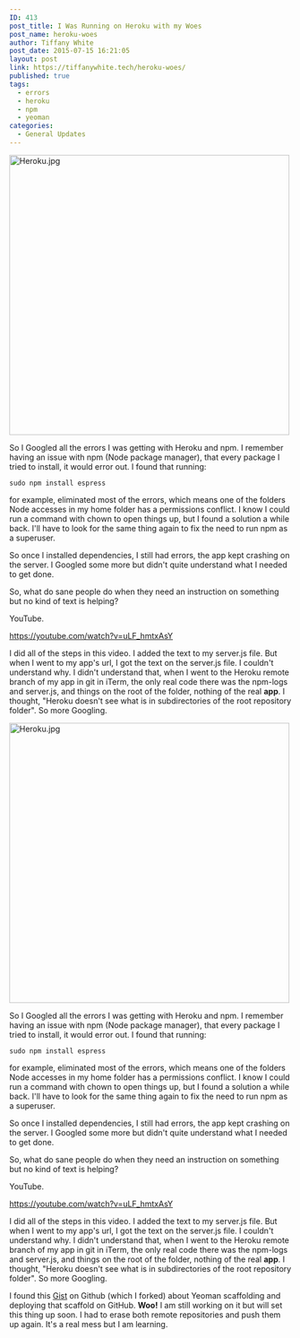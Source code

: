 ```yaml
---
ID: 413
post_title: I Was Running on Heroku with my Woes
post_name: heroku-woes
author: Tiffany White
post_date: 2015-07-15 16:21:05
layout: post
link: https://tiffanywhite.tech/heroku-woes/
published: true
tags:
  - errors
  - heroku
  - npm
  - yeoman
categories:
  - General Updates
---
```



<a href="https://helloburgh.me/wp-content/uploads/2015/07/Heroku.jpg"><img class="aligncenter wp-image-412 size-full" src="https://helloburgh.me/wp-content/uploads/2015/07/Heroku.jpg" alt="Heroku.jpg" width="500" height="500" /></a>

So I Googled all the errors I was getting with Heroku and npm. I remember having an issue with npm (Node package manager), that every package I tried to install, it would error out. I found that running:

~~~~
sudo npm install espress
~~~~
for example, eliminated most of the errors, which means one of the folders Node accesses in my home folder has a permissions conflict. I know I could run a command with chown to open things up, but I found a solution a while back. I'll have to look for the same thing again to fix the need to run npm as a superuser.

So once I installed dependencies, I still had errors, the app kept crashing on the server. I Googled some more but didn't quite understand what I needed to get done.

So, what do sane people do when they need an instruction on something but no kind of text is helping?

YouTube.

https://youtube.com/watch?v=uLF_hmtxAsY

I did all of the steps in this video. I added the text to my server.js file. But when I went to my app's url, I got the text on the server.js file. I couldn't understand why. I didn't understand that, when I went to the Heroku remote branch of my app in git in iTerm, the only real code there was the npm-logs and server.js, and things on the root of the folder, nothing of the real **app**. I thought, "Heroku doesn't see what is in subdirectories of the root repository folder". So more Googling.




<a href="https://helloburgh.me/wp-content/uploads/2015/07/Heroku.jpg"><img class="aligncenter wp-image-412 size-full" src="https://helloburgh.me/wp-content/uploads/2015/07/Heroku.jpg" alt="Heroku.jpg" width="500" height="500" /></a>

So I Googled all the errors I was getting with Heroku and npm. I remember having an issue with npm (Node package manager), that every package I tried to install, it would error out. I found that running:

~~~~
sudo npm install espress
~~~~
for example, eliminated most of the errors, which means one of the folders Node accesses in my home folder has a permissions conflict. I know I could run a command with chown to open things up, but I found a solution a while back. I'll have to look for the same thing again to fix the need to run npm as a superuser.

So once I installed dependencies, I still had errors, the app kept crashing on the server. I Googled some more but didn't quite understand what I needed to get done.

So, what do sane people do when they need an instruction on something but no kind of text is helping?

YouTube.

https://youtube.com/watch?v=uLF_hmtxAsY

I did all of the steps in this video. I added the text to my server.js file. But when I went to my app's url, I got the text on the server.js file. I couldn't understand why. I didn't understand that, when I went to the Heroku remote branch of my app in git in iTerm, the only real code there was the npm-logs and server.js, and things on the root of the folder, nothing of the real **app**. I thought, "Heroku doesn't see what is in subdirectories of the root repository folder". So more Googling.





I found this [Gist](https://gist.github.com/twhite96/010c6fcb268c29c554d7) on Github (which I forked) about Yeoman scaffolding and deploying that scaffold on GitHub. **Woo!** I am still working on it but will set this thing up soon. I had to erase both remote repositories and push them up again. It's a real mess but I am learning.